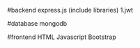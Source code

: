 #backend
    express.js
    (include libraries)
    1.jwt

#database
    mongodb

#frontend
    HTML
    Javascript
    Bootstrap